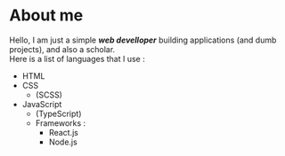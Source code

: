 # About me
Hello, I am just a simple _**web develloper**_ building applications (and dumb projects), and also a scholar.<br>
Here is a list of languages that I use : 

* HTML 
* CSS
  * (SCSS)
* JavaScript
  * (TypeScript)
  * Frameworks :
    * React.js
    * Node.js

